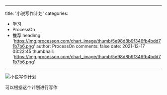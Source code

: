 
---
title: '小说写作计划'
categories: 
 - 学习
 - ProcessOn
 - 推荐
headimg: 'https://img.processon.com/chart_image/thumb/5e98d8b9f346fb4bdd71b7b6.png'
author: ProcessOn
comments: false
date: 2021-12-17 03:22:45
thumbnail: 'https://img.processon.com/chart_image/thumb/5e98d8b9f346fb4bdd71b7b6.png'
---

<div>   
<img class="thumb" alt="小说写作计划" src="https://img.processon.com/chart_image/thumb/5e98d8b9f346fb4bdd71b7b6.png" referrerpolicy="no-referrer">
<p>可以根据这个计划进行写作</p>  
</div>
            